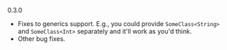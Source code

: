 0.3.0

* Fixes to generics support. E.g., you could provide `SomeClass<String>` and `SomeClass<Int>` 
separately and it'll work as you'd think.
* Other bug fixes.
